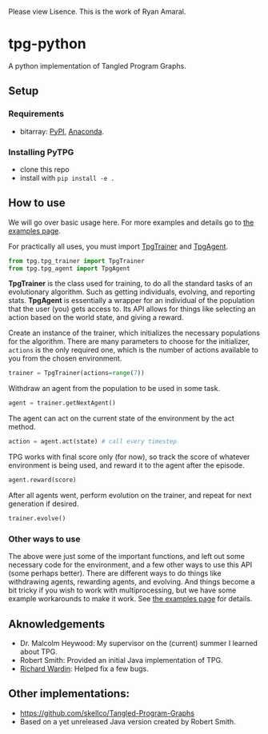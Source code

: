 Please view Lisence. This is the work of Ryan Amaral. 
# tpg-python
A python implementation of Tangled Program Graphs.

## Setup

### Requirements
- bitarray: [PyPI](https://pypi.org/project/bitarray/), [Anaconda](https://anaconda.org/anaconda/bitarray).

### Installing PyTPG
- clone this repo
- install with `pip install -e .`

## How to use
We will go over basic usage here. For more examples and details go to [the examples page](./tpg_examples.ipynb).

For practically all uses, you must import [TpgTrainer](./tpg/tpg_trainer.py) and [TpgAgent](./tpg/tpg_agent.py).

```python
from tpg.tpg_trainer import TpgTrainer
from tpg.tpg_agent import TpgAgent
```

**TpgTrainer** is the class used for training, to do all the standard tasks of an evolutionary algorithm. Such as getting individuals, evolving, and reporting stats. **TpgAgent** is essentially a wrapper for an individual of the population that the user (you) gets access to. Its API allows for things like selecting an action based on the world state, and giving a reward.

Create an instance of the trainer, which initializes the necessary populations for the algorithm. There are many parameters to choose for the initializer, `actions` is the only required one, which is the number of actions available to you from the chosen environment.

```python
trainer = TpgTrainer(actions=range(7))
```

Withdraw an agent from the population to be used in some task.

```python
agent = trainer.getNextAgent()
```

The agent can act on the current state of the environment by the act method.

```python
action = agent.act(state) # call every timestep
```

TPG works with final score only (for now), so track the score of whatever environment is being used, and reward it to the agent after the episode.

```python
agent.reward(score)
```

After all agents went, perform evolution on the trainer, and repeat for next generation if desired.

```python
trainer.evolve()
```

### Other ways to use
The above were just some of the important functions, and left out some necessary code for the environment, and a few other ways to use this API (some perhaps better). There are different ways to do things like withdrawing agents, rewarding agents, and evolving. And things become a bit tricky if you wish to work with multiprocessing, but we have some example workarounds to make it work. See [the examples page](./tpg_examples.ipynb) for details.

## Aknowledgements
- Dr. Malcolm Heywood: My supervisor on the (current) summer I learned about TPG.
- Robert Smith: Provided an initial Java implementation of TPG.
- [Richard Wardin](https://github.com/Shalmezad): Helped fix a few bugs.

## Other implementations:
- https://github.com/skellco/Tangled-Program-Graphs
- Based on a yet unreleased Java version created by Robert Smith.
